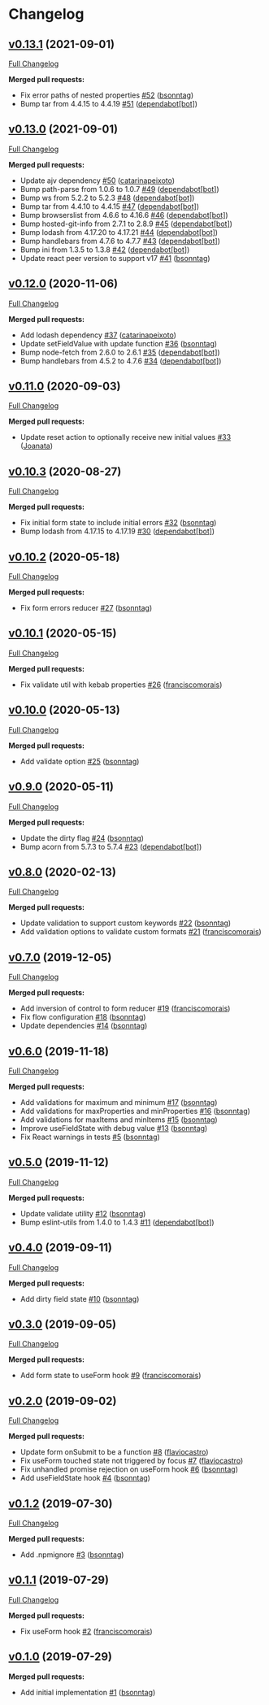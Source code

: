 # Changelog

## [v0.13.1](https://github.com/seegno/react-forms/tree/v0.13.1) (2021-09-01)
[Full Changelog](https://github.com/seegno/react-forms/compare/v0.13.0...v0.13.1)

**Merged pull requests:**

- Fix error paths of nested properties [\#52](https://github.com/seegno/react-forms/pull/52) ([bsonntag](https://github.com/bsonntag))
- Bump tar from 4.4.15 to 4.4.19 [\#51](https://github.com/seegno/react-forms/pull/51) ([dependabot[bot]](https://github.com/apps/dependabot))

## [v0.13.0](https://github.com/seegno/react-forms/tree/v0.13.0) (2021-09-01)
[Full Changelog](https://github.com/seegno/react-forms/compare/v0.12.0...v0.13.0)

**Merged pull requests:**

- Update ajv dependency [\#50](https://github.com/seegno/react-forms/pull/50) ([catarinapeixoto](https://github.com/catarinapeixoto))
- Bump path-parse from 1.0.6 to 1.0.7 [\#49](https://github.com/seegno/react-forms/pull/49) ([dependabot[bot]](https://github.com/apps/dependabot))
- Bump ws from 5.2.2 to 5.2.3 [\#48](https://github.com/seegno/react-forms/pull/48) ([dependabot[bot]](https://github.com/apps/dependabot))
- Bump tar from 4.4.10 to 4.4.15 [\#47](https://github.com/seegno/react-forms/pull/47) ([dependabot[bot]](https://github.com/apps/dependabot))
- Bump browserslist from 4.6.6 to 4.16.6 [\#46](https://github.com/seegno/react-forms/pull/46) ([dependabot[bot]](https://github.com/apps/dependabot))
- Bump hosted-git-info from 2.7.1 to 2.8.9 [\#45](https://github.com/seegno/react-forms/pull/45) ([dependabot[bot]](https://github.com/apps/dependabot))
- Bump lodash from 4.17.20 to 4.17.21 [\#44](https://github.com/seegno/react-forms/pull/44) ([dependabot[bot]](https://github.com/apps/dependabot))
- Bump handlebars from 4.7.6 to 4.7.7 [\#43](https://github.com/seegno/react-forms/pull/43) ([dependabot[bot]](https://github.com/apps/dependabot))
- Bump ini from 1.3.5 to 1.3.8 [\#42](https://github.com/seegno/react-forms/pull/42) ([dependabot[bot]](https://github.com/apps/dependabot))
- Update react peer version to support v17 [\#41](https://github.com/seegno/react-forms/pull/41) ([bsonntag](https://github.com/bsonntag))

## [v0.12.0](https://github.com/seegno/react-forms/tree/v0.12.0) (2020-11-06)
[Full Changelog](https://github.com/seegno/react-forms/compare/v0.11.0...v0.12.0)

**Merged pull requests:**

- Add lodash dependency [\#37](https://github.com/seegno/react-forms/pull/37) ([catarinapeixoto](https://github.com/catarinapeixoto))
- Update setFieldValue with update function [\#36](https://github.com/seegno/react-forms/pull/36) ([bsonntag](https://github.com/bsonntag))
- Bump node-fetch from 2.6.0 to 2.6.1 [\#35](https://github.com/seegno/react-forms/pull/35) ([dependabot[bot]](https://github.com/apps/dependabot))
- Bump handlebars from 4.5.2 to 4.7.6 [\#34](https://github.com/seegno/react-forms/pull/34) ([dependabot[bot]](https://github.com/apps/dependabot))

## [v0.11.0](https://github.com/seegno/react-forms/tree/v0.11.0) (2020-09-03)
[Full Changelog](https://github.com/seegno/react-forms/compare/v0.10.3...v0.11.0)

**Merged pull requests:**

- Update reset action to optionally receive new initial values [\#33](https://github.com/seegno/react-forms/pull/33) ([Joanata](https://github.com/Joanata))

## [v0.10.3](https://github.com/seegno/react-forms/tree/v0.10.3) (2020-08-27)
[Full Changelog](https://github.com/seegno/react-forms/compare/v0.10.2...v0.10.3)

**Merged pull requests:**

- Fix initial form state to include initial errors [\#32](https://github.com/seegno/react-forms/pull/32) ([bsonntag](https://github.com/bsonntag))
- Bump lodash from 4.17.15 to 4.17.19 [\#30](https://github.com/seegno/react-forms/pull/30) ([dependabot[bot]](https://github.com/apps/dependabot))

## [v0.10.2](https://github.com/seegno/react-forms/tree/v0.10.2) (2020-05-18)
[Full Changelog](https://github.com/seegno/react-forms/compare/v0.10.1...v0.10.2)

**Merged pull requests:**

- Fix form errors reducer [\#27](https://github.com/seegno/react-forms/pull/27) ([bsonntag](https://github.com/bsonntag))

## [v0.10.1](https://github.com/seegno/react-forms/tree/v0.10.1) (2020-05-15)
[Full Changelog](https://github.com/seegno/react-forms/compare/v0.10.0...v0.10.1)

**Merged pull requests:**

- Fix validate util with kebab properties [\#26](https://github.com/seegno/react-forms/pull/26) ([franciscomorais](https://github.com/franciscomorais))

## [v0.10.0](https://github.com/seegno/react-forms/tree/v0.10.0) (2020-05-13)
[Full Changelog](https://github.com/seegno/react-forms/compare/v0.9.0...v0.10.0)

**Merged pull requests:**

- Add validate option [\#25](https://github.com/seegno/react-forms/pull/25) ([bsonntag](https://github.com/bsonntag))

## [v0.9.0](https://github.com/seegno/react-forms/tree/v0.9.0) (2020-05-11)
[Full Changelog](https://github.com/seegno/react-forms/compare/v0.8.0...v0.9.0)

**Merged pull requests:**

- Update the dirty flag [\#24](https://github.com/seegno/react-forms/pull/24) ([bsonntag](https://github.com/bsonntag))
- Bump acorn from 5.7.3 to 5.7.4 [\#23](https://github.com/seegno/react-forms/pull/23) ([dependabot[bot]](https://github.com/apps/dependabot))

## [v0.8.0](https://github.com/seegno/react-forms/tree/v0.8.0) (2020-02-13)
[Full Changelog](https://github.com/seegno/react-forms/compare/v0.7.0...v0.8.0)

**Merged pull requests:**

- Update validation to support custom keywords [\#22](https://github.com/seegno/react-forms/pull/22) ([bsonntag](https://github.com/bsonntag))
- Add validation options to validate custom formats [\#21](https://github.com/seegno/react-forms/pull/21) ([franciscomorais](https://github.com/franciscomorais))

## [v0.7.0](https://github.com/seegno/react-forms/tree/v0.7.0) (2019-12-05)
[Full Changelog](https://github.com/seegno/react-forms/compare/v0.6.0...v0.7.0)

**Merged pull requests:**

- Add inversion of control to form reducer [\#19](https://github.com/seegno/react-forms/pull/19) ([franciscomorais](https://github.com/franciscomorais))
- Fix flow configuration [\#18](https://github.com/seegno/react-forms/pull/18) ([bsonntag](https://github.com/bsonntag))
- Update dependencies [\#14](https://github.com/seegno/react-forms/pull/14) ([bsonntag](https://github.com/bsonntag))

## [v0.6.0](https://github.com/seegno/react-forms/tree/v0.6.0) (2019-11-18)
[Full Changelog](https://github.com/seegno/react-forms/compare/v0.5.0...v0.6.0)

**Merged pull requests:**

- Add validations for maximum and minimum [\#17](https://github.com/seegno/react-forms/pull/17) ([bsonntag](https://github.com/bsonntag))
- Add validations for maxProperties and minProperties [\#16](https://github.com/seegno/react-forms/pull/16) ([bsonntag](https://github.com/bsonntag))
- Add validations for maxItems and minItems [\#15](https://github.com/seegno/react-forms/pull/15) ([bsonntag](https://github.com/bsonntag))
- Improve useFieldState with debug value [\#13](https://github.com/seegno/react-forms/pull/13) ([bsonntag](https://github.com/bsonntag))
- Fix React warnings in tests [\#5](https://github.com/seegno/react-forms/pull/5) ([bsonntag](https://github.com/bsonntag))

## [v0.5.0](https://github.com/seegno/react-forms/tree/v0.5.0) (2019-11-12)
[Full Changelog](https://github.com/seegno/react-forms/compare/v0.4.0...v0.5.0)

**Merged pull requests:**

- Update validate utility [\#12](https://github.com/seegno/react-forms/pull/12) ([bsonntag](https://github.com/bsonntag))
- Bump eslint-utils from 1.4.0 to 1.4.3 [\#11](https://github.com/seegno/react-forms/pull/11) ([dependabot[bot]](https://github.com/apps/dependabot))

## [v0.4.0](https://github.com/seegno/react-forms/tree/v0.4.0) (2019-09-11)
[Full Changelog](https://github.com/seegno/react-forms/compare/v0.3.0...v0.4.0)

**Merged pull requests:**

- Add dirty field state [\#10](https://github.com/seegno/react-forms/pull/10) ([bsonntag](https://github.com/bsonntag))

## [v0.3.0](https://github.com/seegno/react-forms/tree/v0.3.0) (2019-09-05)
[Full Changelog](https://github.com/seegno/react-forms/compare/v0.2.0...v0.3.0)

**Merged pull requests:**

- Add form state to useForm hook [\#9](https://github.com/seegno/react-forms/pull/9) ([franciscomorais](https://github.com/franciscomorais))

## [v0.2.0](https://github.com/seegno/react-forms/tree/v0.2.0) (2019-09-02)
[Full Changelog](https://github.com/seegno/react-forms/compare/v0.1.2...v0.2.0)

**Merged pull requests:**

- Update form onSubmit to be a function [\#8](https://github.com/seegno/react-forms/pull/8) ([flaviocastro](https://github.com/flaviocastro))
- Fix useForm touched state not triggered by focus [\#7](https://github.com/seegno/react-forms/pull/7) ([flaviocastro](https://github.com/flaviocastro))
- Fix unhandled promise rejection on useForm hook [\#6](https://github.com/seegno/react-forms/pull/6) ([bsonntag](https://github.com/bsonntag))
- Add useFieldState hook [\#4](https://github.com/seegno/react-forms/pull/4) ([bsonntag](https://github.com/bsonntag))

## [v0.1.2](https://github.com/seegno/react-forms/tree/v0.1.2) (2019-07-30)
[Full Changelog](https://github.com/seegno/react-forms/compare/v0.1.1...v0.1.2)

**Merged pull requests:**

- Add .npmignore [\#3](https://github.com/seegno/react-forms/pull/3) ([bsonntag](https://github.com/bsonntag))

## [v0.1.1](https://github.com/seegno/react-forms/tree/v0.1.1) (2019-07-29)
[Full Changelog](https://github.com/seegno/react-forms/compare/v0.1.0...v0.1.1)

**Merged pull requests:**

- Fix useForm hook [\#2](https://github.com/seegno/react-forms/pull/2) ([franciscomorais](https://github.com/franciscomorais))

## [v0.1.0](https://github.com/seegno/react-forms/tree/v0.1.0) (2019-07-29)
**Merged pull requests:**

- Add initial implementation [\#1](https://github.com/seegno/react-forms/pull/1) ([bsonntag](https://github.com/bsonntag))
